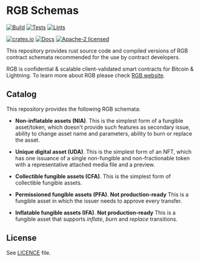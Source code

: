 # RGB Schemas

[![Build](https://github.com/rgb-protocol/rgb-schemas/workflows/Build/badge.svg)](https://github.com/rgb-protocol/rgb-schemas/actions/workflows/build.yml)
[![Tests](https://github.com/rgb-protocol/rgb-schemas/workflows/Tests/badge.svg)](https://github.com/rgb-protocol/rgb-schemas/actions/workflows/test.yml)
[![Lints](https://github.com/rgb-protocol/rgb-schemas/workflows/Lints/badge.svg)](https://github.com/rgb-protocol/rgb-schemas/actions/workflows/lint.yml)

[![crates.io](https://img.shields.io/crates/v/rgb-schemas)](https://crates.io/crates/rgb-schemas)
[![Docs](https://docs.rs/rgb-schemas/badge.svg)](https://docs.rs/rgb-schemas)
[![Apache-2 licensed](https://img.shields.io/crates/l/rgb-schemas)](./LICENSE)

This repository provides rust source code and compiled versions of RGB
contract schemata recommended for the use by contract developers.

RGB is confidential & scalable client-validated smart contracts for Bitcoin &
Lightning. To learn more about RGB please check [RGB website][Site].

## Catalog

This repository provides the following RGB schemata:

* __Non-inflatable assets (NIA)__.
  This is the simplest form of a fungible asset/token, which doesn't provide
  such features as secondary issue, ability to change asset name and
  parameters, ability to burn or replace the asset.

* __Unique digital asset (UDA)__.
  This is the simplest form of an NFT, which has one issuance of a single
  non-fungible and non-fractionable token with a representative attached
  media file and a preview.

* __Collectible fungible assets (CFA)__.
  This is the simplest form of collectible fungible assets.

* __Permissioned fungible assets (PFA)__.
  **Not production-ready**
  This is a fungible asset in which the issuer needs to approve every transfer.

* __Inflatable fungible assets (IFA)__.
  **Not production-ready**
  This is a fungible asset that supports *inflate*, *burn* and *replace* transitions.

## License

See [LICENCE](LICENSE) file.


[Site]: https://rgb.info

